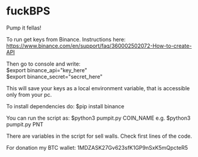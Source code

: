 # fuckBPS
Pump it fellas!

To run get keys from Binance. Instructions here: https://www.binance.com/en/support/faq/360002502072-How-to-create-API

Then go to console and write:                         
$export binance_api="key_here"                    
$export binance_secret="secret_here"

This will save your keys as a local environment variable, that is accessible only from your pc.

To install dependencies do:
$pip install binance

You can run the script as:
$python3 pumpit.py COIN_NAME 
e.g.
$python3 pumpit.py PNT
 

There are variables in the script for sell walls. Check first lines of the code.


For donation my BTC wallet: 1MDZASK27Gv623sfK1GP9nSxK5mQpcteR5
